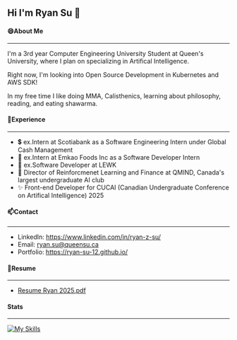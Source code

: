 ## Hi I'm Ryan Su 👋

#### 😄About Me
---
I'm a 3rd year Computer Engineering University Student at Queen's University, where I plan on specializing in Artifical Intelligence.

Right now, I'm looking into Open Source Development in Kubernetes and AWS SDK!

In my free time I like doing MMA, Calisthenics, learning about philosophy, reading, and eating shawarma.

#### 💬Experience
---

- 💲 ex.Intern at Scotiabank as a Software Engineering Intern under Global Cash Management
- 🌱 ex.Intern at Emkao Foods Inc as a Software Developer Intern
- 🧏 ex.Software Developer at LEWK
- 🔭 Director of Reinforcmenet Learning and Finance at QMIND, Canada's largest undergraduate AI club
- ✨ Front-end Developer for CUCAI (Canadian Undergraduate Conference on Artifical Intelligence) 2025

#### 📫Contact 
--- 
- LinkedIn:  https://www.linkedin.com/in/ryan-z-su/
- Email:     ryan.su@queensu.ca
- Portfolio: https://ryan-su-12.github.io/

#### 📄Resume
---
- [Resume Ryan 2025.pdf](https://github.com/user-attachments/files/18302662/Resume.Ryan.2025.pdf)


#### Stats
---

[![My Skills](https://skillicons.dev/icons?i=js,html,css,c,java,py,react,nextjs,mongodb,fastapi,aws)](https://skillicons.dev)



<!--
**ryan-su-12/ryan-su-12** is a ✨ _special_ ✨ repository because its `README.md` (this file) appears on your GitHub profile.

Here are some ideas to get you started:

- 🔭 I’m currently working on ...
- 🌱 I’m currently learning ...
- 👯 I’m looking to collaborate on ...
- 🤔 I’m looking for help with ...
- 💬 Ask me about ...
- 📫 How to reach me: ...
- 😄 Pronouns: ...
- ⚡ Fun fact: ...
-->
